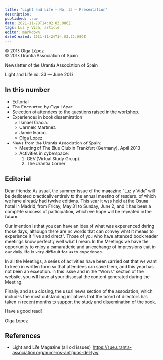 ```yaml
---
title: "Light and Life — No. 33 — Presentation"
description: 
published: true
date: 2021-11-28T14:02:03.086Z
tags: Luz y Vida, article
editor: markdown
dateCreated: 2021-11-28T14:02:03.086Z
---
```


<p class="v-card v-sheet theme--light gray lighten-3 px-2">© 2013 Olga López<br>© 2013 Urantia Association of Spain</p>


Newsletter of the Urantia Association of Spain

Light and Life no. 33 — June 2013

## In this number

- Editorial
- The Encounter, by Olga López.
- Selection of attendees to the questions raised in the workshop.
- Experiences in book dissemination
	- Ismael Gracia.
	- Carmelo Martinez.
	- Jamie Marco.
	- Olga Lopez.
- News from the Urantia Association of Spain:
	- Meeting of The Blue Club in Frankfurt (Germany), April 2013
	- Activities in cyberspace:
		1. GEV (Virtual Study Group).
		2. The Urantia Corner

## Editorial

Dear friends: As usual, the summer issue of the magazine “Luz y Vida” will be dedicated practically entirely to the annual meeting of readers, of which we have already had twelve editions. This year it was held at the Osuna hotel in Madrid, from Friday, May 31 to Sunday, June 2, and it has been a complete success of participation, which we hope will be repeated in the future.

Our intention is that you can have an idea of what was experienced during those days, although there are no words that can convey what it means to experience it “live and direct”. Those of you who have attended book reader meetings know perfectly well what I mean. In the Meetings we have the opportunity to enjoy a camaraderie and an exchange of impressions that in our daily life is very difficult for us to experience.

In all the Meetings, a series of activities have been carried out that we want to keep in written form so that attendees can save them, and this year has not been an exception. In this issue and in the “Works” section of the website, you will have at your disposal the content generated during the Meeting.

Finally, and as a closing, the usual news section of the association, which includes the most outstanding initiatives that the board of directors has taken in recent months to support the study and dissemination of the book.

Have a good read!

Olga Lopez

## References

- Light and Life Magazine (all old issues): https://aue.urantia-association.org/numeros-antiguos-del-lyv/

